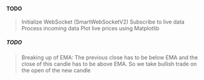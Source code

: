

#### TODO
>   Initialize WebSocket (SmartWebSocketV2)
    Subscribe to live data
    Process incoming data
    Plot live prices using Matplotlib
> 
> 
##### ***TODO*** 

>Breaking up of EMA:
The previous close has to be below EMA and the close of this candle has to be above EMA.
So we take bullish trade on the open of the new candle
